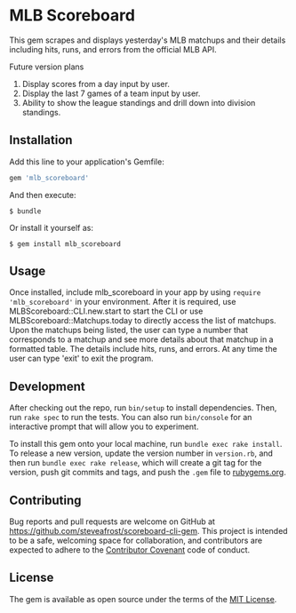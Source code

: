 # MLB Scoreboard

This gem scrapes and displays yesterday's MLB matchups and their details including hits, runs, and errors from the official MLB API.

Future version plans
1. Display scores from a day input by user.
2. Display the last 7 games of a team input by user.
3. Ability to show the league standings and drill down into division standings.

## Installation

Add this line to your application's Gemfile:

```ruby
gem 'mlb_scoreboard'
```

And then execute:

    $ bundle

Or install it yourself as:

    $ gem install mlb_scoreboard

## Usage

Once installed, include mlb_scoreboard in your app by using `require 'mlb_scoreboard'` in your environment. After it is required, use MLBScoreboard::CLI.new.start to start the CLI or use MLBScoreboard::Matchups.today to directly access the list of matchups. Upon the matchups being listed, the user can type a number that corresponds to a matchup and see more details about that matchup in a formatted table. The details include hits, runs, and errors. At any time the user can type 'exit' to exit the program.

## Development

After checking out the repo, run `bin/setup` to install dependencies. Then, run `rake spec` to run the tests. You can also run `bin/console` for an interactive prompt that will allow you to experiment.

To install this gem onto your local machine, run `bundle exec rake install`. To release a new version, update the version number in `version.rb`, and then run `bundle exec rake release`, which will create a git tag for the version, push git commits and tags, and push the `.gem` file to [rubygems.org](https://rubygems.org).

## Contributing

Bug reports and pull requests are welcome on GitHub at https://github.com/steveafrost/scoreboard-cli-gem. This project is intended to be a safe, welcoming space for collaboration, and contributors are expected to adhere to the [Contributor Covenant](http://contributor-covenant.org) code of conduct.


## License

The gem is available as open source under the terms of the [MIT License](http://opensource.org/licenses/MIT).


